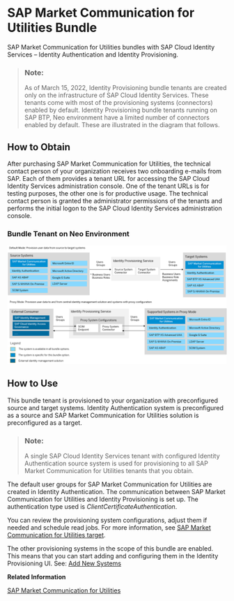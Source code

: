 <!-- loio79b84ffca5c7480288ceadfb730d3014 -->

# SAP Market Communication for Utilities Bundle

SAP Market Communication for Utilities bundles with SAP Cloud Identity Services – Identity Authentication and Identity Provisioning.



> ### Note:  
> As of March 15, 2022, Identity Provisioning bundle tenants are created only on the infrastructure of SAP Cloud Identity Services. These tenants come with most of the provisioning systems \(connectors\) enabled by default. Identity Provisioning bundle tenants running on SAP BTP, Neo environment have a limited number of connectors enabled by default. These are illustrated in the diagram that follows.



<a name="loio79b84ffca5c7480288ceadfb730d3014__section_vlv_1fb_jlb"/>

## How to Obtain

After purchasing SAP Market Communication for Utilities, the technical contact person of your organization receives two onboarding e-mails from SAP. Each of them provides a tenant URL for accessing the SAP Cloud Identity Services administration console. One of the tenant URLs is for testing purposes, the other one is for productive usage. The technical contact person is granted the administrator permissions of the tenants and performs the initial logon to the SAP Cloud Identity Services administration console.



### Bundle Tenant on Neo Environment

![](images/IPS_MaCo_Bundle_807c540.png)



<a name="loio79b84ffca5c7480288ceadfb730d3014__section_vd1_tlt_21c"/>

## How to Use

This bundle tenant is provisioned to your organization with preconfigured source and target systems. Identity Authentication system is preconfigured as a source and SAP Market Communication for Utilities solution is preconfigured as a target.

> ### Note:  
> A single SAP Cloud Identity Services tenant with configured Identity Authentication source system is used for provisioning to all SAP Market Communication for Utilities tenants that you obtain.

The default user groups for SAP Market Communication for Utilities are created in Identity Authentication. Тhe communication between SAP Market Communication for Utilities and Identity Provisioning is set up. The authentication type used is *ClientCertificateAuthentication*.

You can review the provisioning system configurations, adjust them if needed and schedule read jobs. For more information, see [SAP Market Communication for Utilities target](sap-market-communication-for-utilities-5aa97c7.md).

The other provisioning systems in the scope of this bundle are enabled. This means that you can start adding and configuring them in the Identity Provisioning UI. See: [Add New Systems](Operation-Guide/add-new-systems-bd214dc.md)

**Related Information**  


[SAP Market Communication for Utilities](https://help.sap.com/docs/market-communication-for-utilities?locale=en-US)

